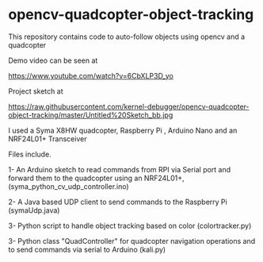 # opencv-quadcopter-object-tracking
This repository contains code to auto-follow objects using opencv and a quadcopter

Demo video can be seen at

https://www.youtube.com/watch?v=6CbXLP3D_yo

Project sketch at

https://raw.githubusercontent.com/kernel-debugger/opencv-quadcopter-object-tracking/master/Untitled%20Sketch_bb.jpg


I used a Syma X8HW quadcopter, Raspberry Pi , Arduino Nano and an NRF24L01+ Transceiver

Files include.

1- An Arduino sketch to read commands from RPI via Serial port and forward them to the quadcopter using an NRF24L01+,(syma_python_cv_udp_controller.ino)

2- A Java based UDP client to send commands to the Raspberry Pi (symaUdp.java)

3- Python script to handle object tracking based on color (colortracker.py)

3- Python class "QuadController" for quadcopter navigation operations and to send commands via serial to Arduino (kali.py)
